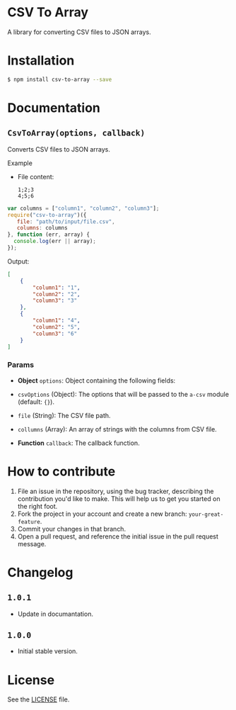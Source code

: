 CSV To Array
============
A library for converting CSV files to JSON arrays.

# Installation

```sh
$ npm install csv-to-array --save
```


# Documentation
## `CsvToArray(options, callback)`
Converts CSV files to JSON arrays.

Example

 - File content:

   ```csv
   1;2;3
   4;5;6
   ```

```js
var columns = ["column1", "column2", "column3"];
require("csv-to-array")({
   file: "path/to/input/file.csv",
   columns: columns
}, function (err, array) {
  console.log(err || array);
});
```

Output:

```json
[
    {
        "column1": "1",
        "column2": "2",
        "column3": "3"
    },
    {
        "column1": "4",
        "column2": "5",
        "column3": "6"
    }
]
```

### Params
- **Object** `options`: Object containing the following fields:
 - `csvOptions` (Object): The options that will be passed to the `a-csv` module (default: `{}`).
 - `file` (String): The CSV file path.
 - `collumns` (Array): An array of strings with the columns from CSV file.

- **Function** `callback`: The callback function.



# How to contribute

1. File an issue in the repository, using the bug tracker, describing the
   contribution you'd like to make. This will help us to get you started on the
   right foot.
2. Fork the project in your account and create a new branch:
   `your-great-feature`.
3. Commit your changes in that branch.
4. Open a pull request, and reference the initial issue in the pull request
   message.

# Changelog
## `1.0.1`
 - Update in documantation.

## `1.0.0`
 - Initial stable version.

# License
See the [LICENSE](./LICENSE) file.

